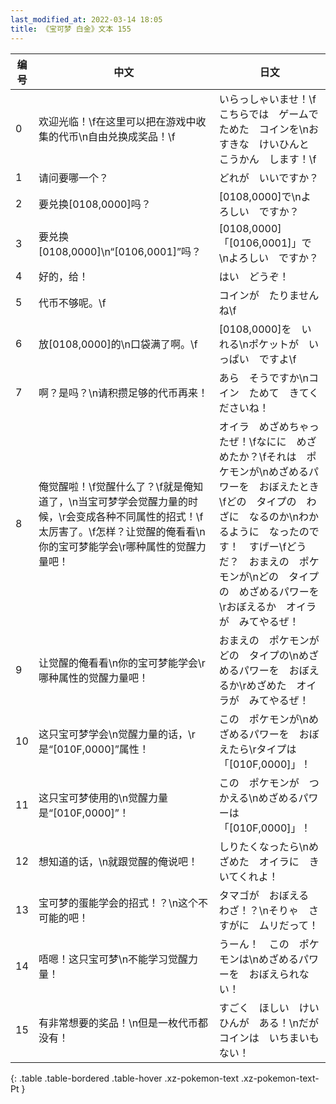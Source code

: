 ```yaml
---
last_modified_at: 2022-03-14 18:05
title: 《宝可梦 白金》文本 155
---
```

| 编号 | 中文 | 日文 |
| ---- | ---- | ---- |
| 0 | 欢迎光临！\f在这里可以把在游戏中收集的代币\n自由兑换成奖品！\f | いらっしゃいませ！\fこちらでは　ゲームで　ためた　コインを\nおすきな　けいひんと　こうかん　します！\f |
| 1 | 请问要哪一个？ | どれが　いいですか？ |
| 2 | 要兑换[0108,0000]吗？ | [0108,0000]で\nよろしい　ですか？ |
| 3 | 要兑换[0108,0000]\n“[0106,0001]”吗？ | [0108,0000]「[0106,0001]」で\nよろしい　ですか？ |
| 4 | 好的，给！ | はい　どうぞ！ |
| 5 | 代币不够呢。\f | コインが　たりませんね\f |
| 6 | 放[0108,0000]的\n口袋满了啊。\f | [0108,0000]を　いれる\nポケットが　いっぱい　ですよ\f |
| 7 | 啊？是吗？\n请积攒足够的代币再来！ | あら　そうですか\nコイン　ためて　きてくださいね！ |
| 8 | 俺觉醒啦！\f觉醒什么了？\f就是俺知道了，\n当宝可梦学会觉醒力量的时候，\r会变成各种不同属性的招式！\f太厉害了。\f怎样？让觉醒的俺看看\n你的宝可梦能学会\r哪种属性的觉醒力量吧！ | オイラ　めざめちゃったぜ！\fなにに　めざめたか？\fそれは　ポケモンが\nめざめるパワーを　おぼえたとき\fどの　タイプの　わざに　なるのか\nわかるように　なったのです！　すげー\fどうだ？　おまえの　ポケモンが\nどの　タイプの　めざめるパワーを\rおぼえるか　オイラが　みてやるぜ！ |
| 9 | 让觉醒的俺看看\n你的宝可梦能学会\r哪种属性的觉醒力量吧！ | おまえの　ポケモンが　どの　タイプの\nめざめるパワーを　おぼえるか\rめざめた　オイラが　みてやるぜ！ |
| 10 | 这只宝可梦学会\n觉醒力量的话，\r是“[010F,0000]”属性！ | この　ポケモンが\nめざめるパワーを　おぼえたら\rタイプは　「[010F,0000]」！ |
| 11 | 这只宝可梦使用的\n觉醒力量是“[010F,0000]”！ | この　ポケモンが　つかえる\nめざめるパワーは　「[010F,0000]」！ |
| 12 | 想知道的话，\n就跟觉醒的俺说吧！ | しりたくなったら\nめざめた　オイラに　きいてくれよ！ |
| 13 | 宝可梦的蛋能学会的招式！？\n这个不可能的吧！ | タマゴが　おぼえる　わざ！？\nそりゃ　さすがに　ムリだって！ |
| 14 | 唔嗯！这只宝可梦\n不能学习觉醒力量！ | うーん！　この　ポケモンは\nめざめるパワーを　おぼえられない！ |
| 15 | 有非常想要的奖品！\n但是一枚代币都没有！ | すごく　ほしい　けいひんが　ある！\nだが　コインは　いちまいも　ない！ |
{: .table .table-bordered .table-hover .xz-pokemon-text .xz-pokemon-text-Pt }